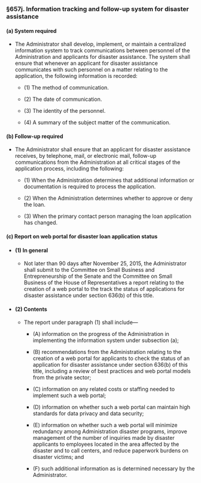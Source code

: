 ### §657j. Information tracking and follow-up system for disaster assistance
#### (a) System required
* The Administrator shall develop, implement, or maintain a centralized information system to track communications between personnel of the Administration and applicants for disaster assistance. The system shall ensure that whenever an applicant for disaster assistance communicates with such personnel on a matter relating to the application, the following information is recorded:

  * (1) The method of communication.

  * (2) The date of communication.

  * (3) The identity of the personnel.

  * (4) A summary of the subject matter of the communication.

#### (b) Follow-up required
* The Administrator shall ensure that an applicant for disaster assistance receives, by telephone, mail, or electronic mail, follow-up communications from the Administration at all critical stages of the application process, including the following:

  * (1) When the Administration determines that additional information or documentation is required to process the application.

  * (2) When the Administration determines whether to approve or deny the loan.

  * (3) When the primary contact person managing the loan application has changed.

#### (c) Report on web portal for disaster loan application status
* #### (1) In general
  * Not later than 90 days after November 25, 2015, the Administrator shall submit to the Committee on Small Business and Entrepreneurship of the Senate and the Committee on Small Business of the House of Representatives a report relating to the creation of a web portal to the track the status of applications for disaster assistance under section 636(b) of this title.

* #### (2) Contents
  * The report under paragraph (1) shall include—

    * (A) information on the progress of the Administration in implementing the information system under subsection (a);

    * (B) recommendations from the Administration relating to the creation of a web portal for applicants to check the status of an application for disaster assistance under section 636(b) of this title, including a review of best practices and web portal models from the private sector;

    * (C) information on any related costs or staffing needed to implement such a web portal;

    * (D) information on whether such a web portal can maintain high standards for data privacy and data security;

    * (E) information on whether such a web portal will minimize redundancy among Administration disaster programs, improve management of the number of inquiries made by disaster applicants to employees located in the area affected by the disaster and to call centers, and reduce paperwork burdens on disaster victims; and

    * (F) such additional information as is determined necessary by the Administrator.